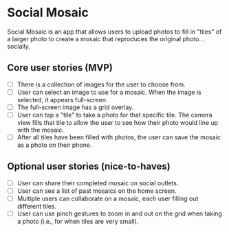 # Social Mosaic

Social Mosaic is an app that allows users to upload photos to fill in "tiles" of a larger photo to create a mosaic that reproduces the original photo... socially.

## Core user stories (MVP)
- [ ] There is a collection of images for the user to choose from.
- [ ] User can select an image to use for a mosaic. When the image is selected, it appears full-screen.
- [ ] The full-screen image has a grid overlay.
- [ ] User can tap a "tile" to take a photo for that specific tile. The camera view fills that tile to allow the user to see how their photo would line up with the mosaic.
- [ ] After all tiles have been filled with photos, the user can save the mosaic as a photo on their phone.

## Optional user stories (nice-to-haves)
- [ ] User can share their completed mosaic on social outlets.
- [ ] User can see a list of past mosaics on the home screen.
- [ ] Multiple users can collaborate on a mosaic, each user filling out different tiles.
- [ ] User can use pinch gestures to zoom in and out on the grid when taking a photo (i.e., for when tiles are very small).
